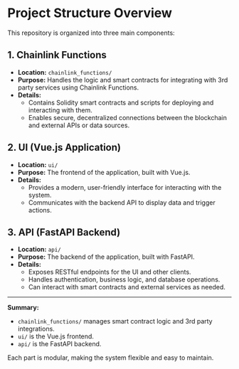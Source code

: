 # Project Structure Overview

This repository is organized into three main components:

## 1. Chainlink Functions

- **Location:** `chainlink_functions/`
- **Purpose:** Handles the logic and smart contracts for integrating with 3rd party services using Chainlink Functions.
- **Details:**
  - Contains Solidity smart contracts and scripts for deploying and interacting with them.
  - Enables secure, decentralized connections between the blockchain and external APIs or data sources.

## 2. UI (Vue.js Application)

- **Location:** `ui/`
- **Purpose:** The frontend of the application, built with Vue.js.
- **Details:**
  - Provides a modern, user-friendly interface for interacting with the system.
  - Communicates with the backend API to display data and trigger actions.

## 3. API (FastAPI Backend)

- **Location:** `api/`
- **Purpose:** The backend of the application, built with FastAPI.
- **Details:**
  - Exposes RESTful endpoints for the UI and other clients.
  - Handles authentication, business logic, and database operations.
  - Can interact with smart contracts and external services as needed.

---

**Summary:**

- `chainlink_functions/` manages smart contract logic and 3rd party integrations.
- `ui/` is the Vue.js frontend.
- `api/` is the FastAPI backend.

Each part is modular, making the system flexible and easy to maintain.
